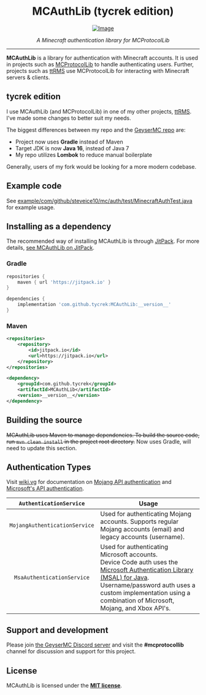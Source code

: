 <div align="center">

MCAuthLib (tycrek edition)
===

[![Image]][Jitpack]

*A Minecraft authentication library for MCProtocolLib*

[Image]: https://jitpack.io/v/tycrek/MCAuthLib.svg?style=flat-square
[Jitpack]: https://jitpack.io/#tycrek/MCAuthLib/
</div>

---

**MCAuthLib** is a library for authentication with Minecraft accounts. It is used in projects such as [MCProtocolLib](https://github.com/GeyserMC/MCProtocolLib) to handle authenticating users. Further, projects such as [ttRMS](https://ttrms.io/) use MCProtocolLib for interacting with Minecraft servers & clients.

## tycrek edition

I use MCAuthLib (and MCProtocolLib) in one of my other projects, [ttRMS](https://ttrms.io/). I've made some changes to better suit my needs.

The biggest differences between my repo and the [GeyserMC repo](https://github.com/GeyserMC/MCAuthLib) are:

- Project now uses **Gradle** instead of Maven
- Target JDK is now **Java 16**, instead of Java 7
- My repo utilizes **Lombok** to reduce manual boilerplate

Generally, users of my fork would be looking for a more modern codebase.

## Example code

See [example/com/github/steveice10/mc/auth/test/MinecraftAuthTest.java](https://github.com/tycrek/MCAuthLib/blob/master/example/com/github/steveice10/mc/auth/test/MinecraftAuthTest.java) for example usage.

## Installing as a dependency

The recommended way of installing MCAuthLib is through [JitPack](https://jitpack.io). For more details, [see MCAuthLib on JitPack](https://jitpack.io/#tycrek/MCAuthLib).

### Gradle

```groovy
repositories {
    maven { url 'https://jitpack.io' }
}
```
```groovy
dependencies {
    implementation 'com.github.tycrek:MCAuthLib:__version__'
}
```

### Maven

```xml
<repositories>
    <repository>
        <id>jitpack.io</id>
        <url>https://jitpack.io</url>
    </repository>
</repositories>
```
```xml
<dependency>
    <groupId>com.github.tycrek</groupId>
    <artifactId>MCAuthLib</artifactId>
    <version>__version__</version>
</dependency>
```

## Building the source

~~MCAuthLib uses Maven to manage dependencies. To build the source code, run `mvn clean install` in the project root directory.~~ Now uses Gradle, will need to update this section.

## Authentication Types

Visit [wiki.vg](https://wiki.vg/) for documentation on [Mojang API authentication](https://wiki.vg/Authentication) and [Microsoft's API authentication](https://wiki.vg/Microsoft_Authentication_Scheme).

| `AuthenticationService` | Usage |
| :---: | --- |
| `MojangAuthenticationService` | Used for authenticating Mojang accounts. Supports regular Mojang accounts (email) and legacy accounts (username). |
| `MsaAuthenticationService` | Used for authenticating Microsoft accounts.<br>Device Code auth uses the [Microsoft Authentication Library (MSAL) for Java](https://github.com/AzureAD/microsoft-authentication-library-for-java). <br>Username/password auth uses a custom implementation using a combination of Microsoft, Mojang, and Xbox API's. |

## Support and development

Please join [the GeyserMC Discord server](https://discord.gg/geysermc) and visit the **#mcprotocollib** channel for discussion and support for this project.

## License

MCAuthLib is licensed under the **[MIT license](http://www.opensource.org/licenses/mit-license.html)**.
